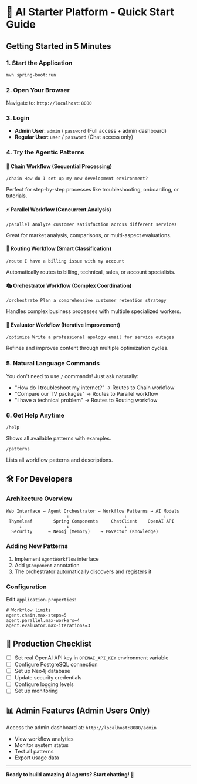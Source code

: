 # 🚀 AI Starter Platform - Quick Start Guide

## Getting Started in 5 Minutes

### 1. **Start the Application**
```bash
mvn spring-boot:run
```

### 2. **Open Your Browser**
Navigate to: `http://localhost:8080`

### 3. **Login**
- **Admin User**: `admin` / `password` (Full access + admin dashboard)
- **Regular User**: `user` / `password` (Chat access only)

### 4. **Try the Agentic Patterns**

#### 🔗 Chain Workflow (Sequential Processing)
```
/chain How do I set up my new development environment?
```
Perfect for step-by-step processes like troubleshooting, onboarding, or tutorials.

#### ⚡ Parallel Workflow (Concurrent Analysis)
```
/parallel Analyze customer satisfaction across different services
```
Great for market analysis, comparisons, or multi-aspect evaluations.

#### 🎯 Routing Workflow (Smart Classification)
```
/route I have a billing issue with my account
```
Automatically routes to billing, technical, sales, or account specialists.

#### 🎭 Orchestrator Workflow (Complex Coordination)
```
/orchestrate Plan a comprehensive customer retention strategy
```
Handles complex business processes with multiple specialized workers.

#### 🔄 Evaluator Workflow (Iterative Improvement)
```
/optimize Write a professional apology email for service outages
```
Refines and improves content through multiple optimization cycles.

### 5. **Natural Language Commands**
You don't need to use `/` commands! Just ask naturally:
- "How do I troubleshoot my internet?" → Routes to Chain workflow
- "Compare our TV packages" → Routes to Parallel workflow  
- "I have a technical problem" → Routes to Routing workflow

### 6. **Get Help Anytime**
```
/help
```
Shows all available patterns with examples.

```
/patterns
```
Lists all workflow patterns and descriptions.

## 🛠️ For Developers

### Architecture Overview
```
Web Interface → Agent Orchestrator → Workflow Patterns → AI Models
     ↓                 ↓                     ↓              ↓
 Thymeleaf        Spring Components     ChatClient    OpenAI API
     ↓                 ↓                     ↓              
  Security      → Neo4j (Memory)    → PGVector (Knowledge)
```

### Adding New Patterns
1. Implement `AgentWorkflow` interface
2. Add `@Component` annotation
3. The orchestrator automatically discovers and registers it

### Configuration
Edit `application.properties`:
```properties
# Workflow limits
agent.chain.max-steps=5
agent.parallel.max-workers=4
agent.evaluator.max-iterations=3
```

## 🎯 Production Checklist

- [ ] Set real OpenAI API key in `OPENAI_API_KEY` environment variable
- [ ] Configure PostgreSQL connection
- [ ] Set up Neo4j database  
- [ ] Update security credentials
- [ ] Configure logging levels
- [ ] Set up monitoring

## 📊 Admin Features (Admin Users Only)

Access the admin dashboard at: `http://localhost:8080/admin`

- View workflow analytics
- Monitor system status
- Test all patterns
- Export usage data

---

**Ready to build amazing AI agents? Start chatting! 🤖**